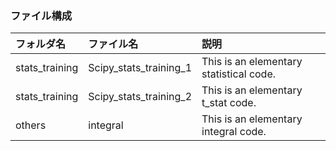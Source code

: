 ### ファイル構成

|フォルダ名 |ファイル名 |説明                         |
|:--        |:--     |:--                       |
|stats_training |Scipy_stats_training_1      |This is an elementary statistical code.    |
|stats_training |Scipy_stats_training_2      |This is an elementary t_stat code.   |
|others |integral     |This is an elementary integral code.   |
